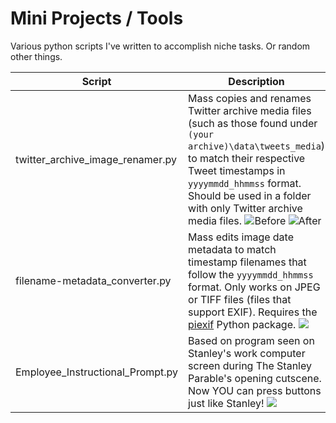 # Mini Projects / Tools
Various python scripts I've written to accomplish niche tasks. Or random other things.

| Script | Description |
| --- | --- |
| twitter_archive_image_renamer.py | Mass copies and renames Twitter archive media files (such as those found under `(your archive)\data\tweets_media`) to match their respective Tweet timestamps in `yyyymmdd_hhmmss` format. Should be used in a folder with only Twitter archive media files. ![Before](https://cdn.discordapp.com/attachments/962613703864356864/1065860114931789834/image.png) ![After](https://cdn.discordapp.com/attachments/962613703864356864/1065860797735116870/image.png) |
| filename-metadata_converter.py | Mass edits image date metadata to match timestamp filenames that follow the `yyyymmdd_hhmmss` format. Only works on JPEG or TIFF files (files that support EXIF). Requires the [piexif](https://pypi.org/project/piexif/) Python package. ![](https://cdn.discordapp.com/attachments/962613703864356864/1065866923071512646/image.png) |
| Employee_Instructional_Prompt.py | Based on program seen on Stanley's work computer screen during The Stanley Parable's opening cutscene. Now YOU can press buttons just like Stanley! ![](https://cdn.discordapp.com/attachments/962613703864356864/1065873174325104660/image.png) |
